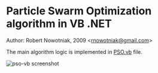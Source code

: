 # Particle Swarm Optimization algorithm in VB .NET

Author: Robert Nowotniak, 2009 <<rnowotniak@gmail.com>>

The main algorithm logic is implemented in [PSO.vb](https://github.com/rnowotniak/ParticleSwarmOptimization-vb/blob/master/Optimization/PSO.vb) file.

![pso-vb screenshot](pso2xz2.jpg)
